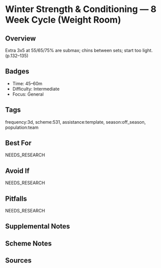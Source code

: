 # Winter Strength & Conditioning — 8 Week Cycle (Weight Room)


## Overview
Extra 3x5 at 55/65/75% are submax; chins between sets; start too light. (p.132–135)

## Badges
- Time: 45–60m
- Difficulty: Intermediate
- Focus: General

## Tags
frequency:3d, scheme:531, assistance:template, season:off_season, population:team

## Best For
NEEDS_RESEARCH

## Avoid If
NEEDS_RESEARCH

## Pitfalls
NEEDS_RESEARCH

## Supplemental Notes


## Scheme Notes


## Sources

